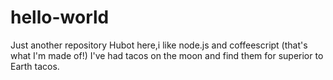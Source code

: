 # hello-world
Just another repository
Hubot here,i like node.js and coffeescript (that's what I'm made of!)
I've had tacos on the moon and find them for superior to Earth tacos.
